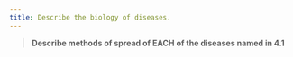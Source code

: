 ```yaml
---
title: Describe the biology of diseases.
---
```



> **Describe methods of spread of EACH of the
diseases named in 4.1** 

